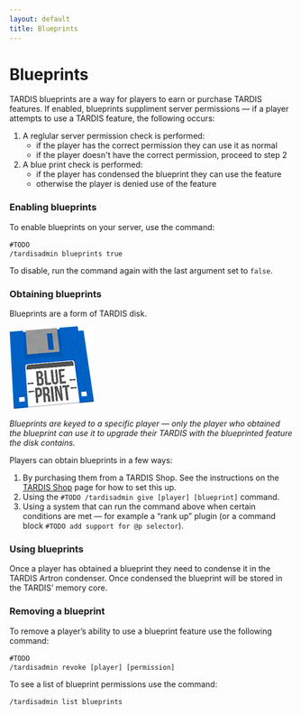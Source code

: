 ```yaml
---
layout: default
title: Blueprints
---
```


# Blueprints

TARDIS blueprints are a way for players to earn or purchase TARDIS features. If enabled, blueprints suppliment server permissions &mdash; if a player attempts to use a TARDIS feature, the following occurs:

1. A reglular server permission check is performed:
   * if the player has the correct permission they can use it as normal
   * if the player doesn't have the correct permission, proceed to step 2
2. A blue print check is performed:
   * if the player has condensed the blueprint they can use the feature
   * otherwise the player is denied use of the feature
   
### Enabling blueprints

To enable blueprints on your server, use the command:
```
#TODO
/tardisadmin blueprints true
```
To disable, run the command again with the last argument set to `false`. 

### Obtaining blueprints

Blueprints are a form of TARDIS disk.

![Blueprint disk](images/docs/blueprint_disk.png)

_Blueprints are keyed to a specific player &mdash; only the player who obtained the blueprint can use it to upgrade their TARDIS with the blueprinted feature the disk contains._

Players can obtain blueprints in a few ways:

1. By purchasing them from a TARDIS Shop. See the instructions on the [TARDIS Shop](tardis-shop.html) page for how to set this up.
2. Using the `#TODO /tardisadmin give [player] [blueprint]` command.
3. Using a system that can run the command above when certain conditions are met &mdash; for example a &ldquo;rank up&rdquo; plugin (or a command block `#TODO add support for @p selector`).

### Using blueprints

Once a player has obtained a blueprint they need to condense it in the TARDIS Artron condenser. Once condensed the blueprint will be stored in the TARDIS&rsquo; memory core.

### Removing a blueprint

To remove a player&rsquo;s ability to use a blueprint feature use the following command:
```
#TODO
/tardisadmin revoke [player] [permission]
```
To see a list of blueprint permissions use the command:
```
/tardisadmin list blueprints
```
